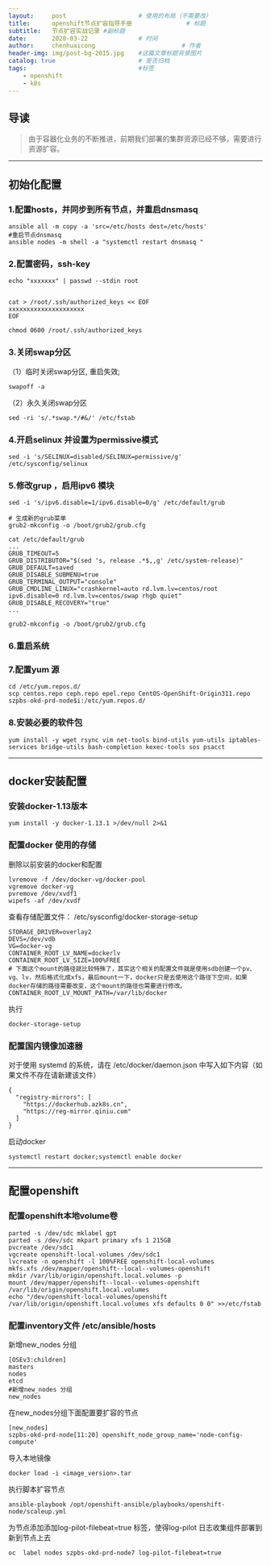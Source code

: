 ```yaml
---
layout:     post   				    # 使用的布局（不需要改）
title:      openshift节点扩容指导手册 				# 标题 
subtitle:   节点扩容实战记录 #副标题
date:       2020-03-22 				# 时间
author:     chenhuaicong 						# 作者
header-img: img/post-bg-2015.jpg 	#这篇文章标题背景图片
catalog: true 						# 是否归档
tags:								#标签
    - openshift
    - k8s
---
```


## 导读	
> 由于容器化业务的不断推进，前期我们部署的集群资源已经不够，需要进行资源扩容。
---

## 初始化配置
### 1.配置hosts，并同步到所有节点，并重启dnsmasq
```
ansible all -m copy -a 'src=/etc/hosts dest=/etc/hosts'
#重启节点dnsmasq
ansible nodes -m shell -a "systemctl restart dnsmasq "
```


### 2.配置密码，ssh-key
```
echo "xxxxxxx" | passwd --stdin root 


cat > /root/.ssh/authorized_keys << EOF
xxxxxxxxxxxxxxxxxxxxx
EOF

chmod 0600 /root/.ssh/authorized_keys
```

### 3.关闭swap分区
（1）临时关闭swap分区, 重启失效; 
```
swapoff -a
```
（2）永久关闭swap分区
```
sed -ri 's/.*swap.*/#&/' /etc/fstab
```

### 4.开启selinux 并设置为permissive模式
```
sed -i 's/SELINUX=disabled/SELINUX=permissive/g' /etc/sysconfig/selinux
```


### 5.修改grup ，启用ipv6 模块

```
sed -i 's/ipv6.disable=1/ipv6.disable=0/g' /etc/default/grub

# 生成新的grub菜单
grub2-mkconfig -o /boot/grub2/grub.cfg
```

```
cat /etc/default/grub
...
GRUB_TIMEOUT=5
GRUB_DISTRIBUTOR="$(sed 's, release .*$,,g' /etc/system-release)"
GRUB_DEFAULT=saved
GRUB_DISABLE_SUBMENU=true
GRUB_TERMINAL_OUTPUT="console"
GRUB_CMDLINE_LINUX="crashkernel=auto rd.lvm.lv=centos/root ipv6.disable=0 rd.lvm.lv=centos/swap rhgb quiet"
GRUB_DISABLE_RECOVERY="true"
...

grub2-mkconfig -o /boot/grub2/grub.cfg
```

### 6.重启系统

### 7.配置yum 源
```
cd /etc/yum.repos.d/
scp centos.repo ceph.repo epel.repo CentOS-OpenShift-Origin311.repo szpbs-okd-prd-node$i:/etc/yum.repos.d/
```
### 8.安装必要的软件包
```
yum install -y wget rsync vim net-tools bind-utils yum-utils iptables-services bridge-utils bash-completion kexec-tools sos psacct
```

---
## docker安装配置
### 安装docker-1.13版本
```
yum install -y docker-1.13.1 >/dev/null 2>&1
```


### 配置docker 使用的存储
删除以前安装的docker和配置
```
lvremove -f /dev/docker-vg/docker-pool
vgremove docker-vg
pvremove /dev/xvdf1
wipefs -af /dev/xvdf
```

查看存储配置文件： /etc/sysconfig/docker-storage-setup
```
STORAGE_DRIVER=overlay2
DEVS=/dev/vdb
VG=docker-vg
CONTAINER_ROOT_LV_NAME=dockerlv
CONTAINER_ROOT_LV_SIZE=100%FREE
# 下面这个mount的路径就比较特殊了，其实这个相关的配置文件就是使用sdb创建一个pv、vg、lv，然后格式化成xfs，最后mount一下，docker只是去使用这个路径下空间，如果docker存储的路径需要改变，这个mount的路径也需要进行修改。
CONTAINER_ROOT_LV_MOUNT_PATH=/var/lib/docker
```

执行
```
docker-storage-setup   
```
### 配置国内镜像加速器
对于使用 systemd 的系统，请在 /etc/docker/daemon.json 中写入如下内容（如果文件不存在请新建该文件）
```
{
  "registry-mirrors": [
    "https://dockerhub.azk8s.cn",
    "https://reg-mirror.qiniu.com"
  ]
}
```
启动docker
```
systemctl restart docker;systemctl enable docker
```
---
## 配置openshift
### 配置openshift本地volume卷
```
parted -s /dev/sdc mklabel gpt
parted -s /dev/sdc mkpart primary xfs 1 215GB
pvcreate /dev/sdc1
vgcreate openshift-local-volumes /dev/sdc1
lvcreate -n openshift -l 100%FREE openshift-local-volumes
mkfs.xfs /dev/mapper/openshift--local--volumes-openshift
mkdir /var/lib/origin/openshift.local.volumes -p
mount /dev/mapper/openshift--local--volumes-openshift /var/lib/origin/openshift.local.volumes
echo "/dev/openshift-local-volumes/openshift /var/lib/origin/openshift.local.volumes xfs defaults 0 0" >>/etc/fstab
```

### 配置inventory文件 /etc/ansible/hosts
新增new_nodes 分组
```
[OSEv3:children]
masters
nodes
etcd
#新增new_nodes 分组
new_nodes
```
在new_nodes分组下面配置要扩容的节点
```
[new_nodes]
szpbs-okd-prd-node[11:20] openshift_node_group_name='node-config-compute'
```

导入本地镜像

```
docker load -i <image_version>.tar
```

执行脚本扩容节点
```
ansible-playbook /opt/openshift-ansible/playbooks/openshift-node/scaleup.yml
```

为节点添加添加log-pilot-filebeat=true 标签，使得log-pilot 日志收集组件部署到新到节点上去
```
oc  label nodes szpbs-okd-prd-node7 log-pilot-filebeat=true
```